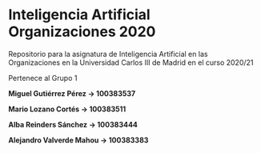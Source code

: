# Inteligencia Artificial Organizaciones 2020

Repositorio para la asignatura de Inteligencia Artificial en las Organizaciones en la Universidad Carlos III de Madrid en el curso 2020/21


Pertenece al Grupo 1

**Miguel Gutiérrez Pérez &rarr; 100383537**

**Mario Lozano Cortés &rarr; 100383511**

**Alba Reinders Sánchez &rarr; 100383444**

**Alejandro Valverde Mahou &rarr; 100383383**
